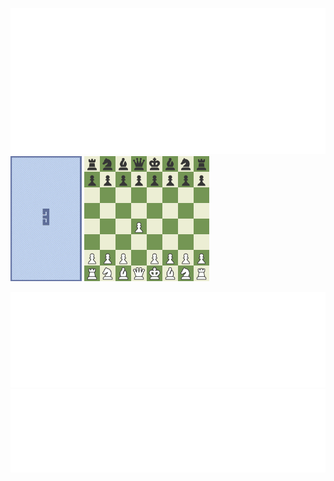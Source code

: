 ![Metrics](metrics.classic.svg)
![tetris.gif](tetris_small.gif) 
<a href="https://www.chess.com/game/ab8b6f4a-2c33-11ee-8f61-69a43701000f"><img src="chess.gif" width="200"></a>

![Languages](metrics.plugin.languages.details.svg)
![Achievements](metrics.plugin.achievements.svg)

<!--
[![Top Langs](https://github-readme-stats.vercel.app/api/top-langs/?username=joedf&layout=compact)](https://github.com/anuraghazra/github-readme-stats)


**joedf/joedf** is a ✨ _special_ ✨ repository because its `README.md` (this file) appears on your GitHub profile.

Here are some ideas to get you started:

- 🔭 I’m currently working on ...
- 🌱 I’m currently learning ...
- 👯 I’m looking to collaborate on ...
- 🤔 I’m looking for help with ...
- 💬 Ask me about ...
- 📫 How to reach me: ...
- 😄 Pronouns: ...
- ⚡ Fun fact: ...
-->
